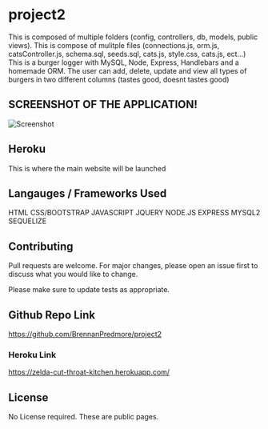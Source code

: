# project2
This is composed of multiple folders (config, controllers, db, models, public views). This is compose of mulitple files (connections.js, orm.js, catsController.js, schema.sql, seeds.sql, cats.js, style.css, cats.js, ect...)
This is a burger logger with MySQL, Node, Express, Handlebars and a homemade ORM.
The user can add, delete, update and view all types of burgers in two different columns (tastes good, doesnt tastes good)

## SCREENSHOT OF THE APPLICATION!
![Screenshot]()

## Heroku

This is where the main website will be launched 


## Langauges / Frameworks Used

HTML
CSS/BOOTSTRAP
JAVASCRIPT
JQUERY
NODE.JS
EXPRESS
MYSQL2
SEQUELIZE

## Contributing
Pull requests are welcome. For major changes, please open an issue first to discuss what you would like to change.

Please make sure to update tests as appropriate.

## Github Repo Link
https://github.com/BrennanPredmore/project2

### Heroku Link
https://zelda-cut-throat-kitchen.herokuapp.com/

## License
No License required. These are public pages. 
